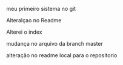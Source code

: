 meu primeiro sistema no git

Alteralçao no Readme

Alterei o index

mudança no arquivo da branch master


alteração no readme local para o repositorio